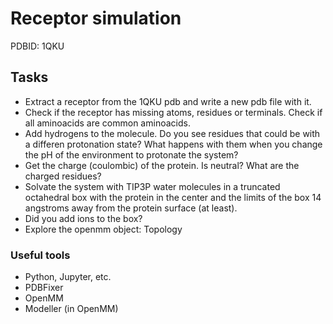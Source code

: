 # Receptor simulation

PDBID: 1QKU

## Tasks

- Extract a receptor from the 1QKU pdb and write a new pdb file with it.
- Check if the receptor has missing atoms, residues or terminals. Check if all aminoacids are
  common aminoacids.
- Add hydrogens to the molecule. Do you see residues that could be with a differen protonation
  state? What happens with them when you change the pH of the environment to protonate the system?
- Get the charge (coulombic) of the protein. Is neutral? What are the charged residues?
- Solvate the system with TIP3P water molecules in a truncated octahedral box with the protein in
  the center and the limits of the box 14 angstroms away from the protein surface (at least).
- Did you add ions to the box?
- Explore the openmm object: Topology

### Useful tools

- Python, Jupyter, etc.
- PDBFixer
- OpenMM
- Modeller (in OpenMM)

